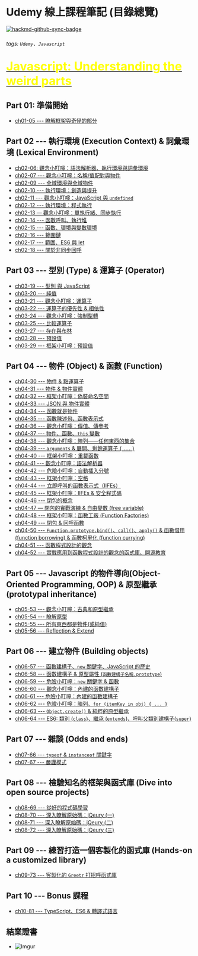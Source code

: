 Udemy 線上課程筆記 (目錄總覽)
===

[![hackmd-github-sync-badge](https://hackmd.io/_z4MP-A6R92ojswYm-35GQ/badge)](https://hackmd.io/_z4MP-A6R92ojswYm-35GQ)
###### tags: `Udemy`、`Javascript`

[<font size=6 color=yellow>Javascript: Understanding the weird parts</font>](https://hackmd.io/@Hans-Tsai/udemy_js_weird_parts_catalog)<br>
---

Part 01: 準備開始
---
- [ch01-05 --- 瞭解框架與奇怪的部分](https://hackmd.io/@Hans-Tsai/udemy_js_weird_parts_ch01-05)

Part 02 --- 執行環境 (Execution Context) & 詞彙環境 (Lexical Environment)
---
- [ch02-06: 觀念小叮嚀：語法解析器、執行環境與詞彙環境](https://hackmd.io/@Hans-Tsai/udemy_js_weird_parts_ch02-06)
- [ch02-07 --- 觀念小叮嚀：名稱/值配對與物件](https://hackmd.io/@Hans-Tsai/udemy_js_weird_parts_ch02-07)
- [ch02-09 --- 全域環境與全域物件](https://hackmd.io/@Hans-Tsai/udemy_js_weird_parts_ch02-09)
- [ch02-10 --- 執行環境：創造與提升](https://hackmd.io/@Hans-Tsai/udemy_js_weird_parts_ch02-10)
- [ch02-11 --- 觀念小叮嚀：JavaScript 與 `undefined`](https://hackmd.io/@Hans-Tsai/udemy_js_weird_parts_ch02-11)
- [ch02-12 --- 執行環境：程式執行](https://hackmd.io/@Hans-Tsai/udemy_js_weird_parts_ch02-12)
- [ch02-13 — 觀念小叮嚀：單執行緒、同步執行](https://hackmd.io/@Hans-Tsai/udemy_js_weird_parts_ch02-13)
- [ch02-14 --- 函數呼叫、執行堆](https://hackmd.io/@Hans-Tsai/udemy_js_weird_parts_ch02-14)
- [ch02-15 --- 函數、環境與變數環境](https://hackmd.io/@Hans-Tsai/udemy_js_weird_parts_ch02-15)
- [ch02-16 --- 範圍鏈](https://hackmd.io/@Hans-Tsai/udemy_js_weird_parts_ch02-16)
- [ch02-17 --- 範圍、ES6 與 let](https://hackmd.io/@Hans-Tsai/udemy_js_weird_parts_ch02-17)
- [ch02-18 --- 關於非同步回呼](https://hackmd.io/@Hans-Tsai/udemy_js_weird_parts_ch02-18)

Part 03 --- 型別 (Type) & 運算子 (Operator)
---
- [ch03-19 --- 型別 與 JavaScript](https://hackmd.io/@Hans-Tsai/udemy_js_weird_parts_ch03-19)
- [ch03-20 --- 純值](https://hackmd.io/@Hans-Tsai/udemy_js_weird_parts_ch03-20)
- [ch03-21 --- 觀念小叮嚀：運算子](https://hackmd.io/@Hans-Tsai/udemy_js_weird_parts_ch03-21)
- [ch03-22 --- 運算子的優先性 & 相依性](https://hackmd.io/@Hans-Tsai/udemy_js_weird_parts_ch03-22)
- [ch03-24 --- 觀念小叮嚀：強制型轉](https://hackmd.io/@Hans-Tsai/udemy_js_weird_parts_ch03-24)
- [ch03-25 --- 比較運算子](https://hackmd.io/@Hans-Tsai/udemy_js_weird_parts_ch03-25)
- [ch03-27 --- 存在與布林](https://hackmd.io/@Hans-Tsai/udemy_js_weird_parts_ch03-27)
- [ch03-28 --- 預設值](https://hackmd.io/@Hans-Tsai/udemy_js_weird_parts_ch03-28)
- [ch03-29 --- 框架小叮嚀：預設值](https://hackmd.io/@Hans-Tsai/udemy_js_weird_parts_ch03-29)

Part 04 --- 物件 (Object) & 函數 (Function)
---
- [ch04-30 --- 物件 & 點運算子](https://hackmd.io/@Hans-Tsai/udemy_js_weird_parts_ch04-30)
- [ch04-31 --- 物件 & 物件實體](https://hackmd.io/@Hans-Tsai/udemy_js_weird_parts_ch04-31)
- [ch04-32 --- 框架小叮嚀：偽裝命名空間](https://hackmd.io/@Hans-Tsai/udemy_js_weird_parts_ch04-32)
- [ch04-33 --- JSON 與 物件實體](https://hackmd.io/@Hans-Tsai/udemy_js_weird_parts_ch04-33)
- [ch04-34 --- 函數就是物件](https://hackmd.io/@Hans-Tsai/udemy_js_weird_parts_ch04-34)
- [ch04-35 --- 函數陳述句、函數表示式](https://hackmd.io/@Hans-Tsai/udemy_js_weird_parts_ch04-35)
- [ch04-36 --- 觀念小叮嚀：傳值、傳參考](https://hackmd.io/@Hans-Tsai/udemy_js_weird_parts_ch04-36)
- [ch04-37 --- 物件、函數、`this` 變數](https://hackmd.io/@Hans-Tsai/udemy_js_weird_parts_ch04-37)
- [ch04-38 --- 觀念小叮嚀：陣列——任何東西的集合](https://hackmd.io/@Hans-Tsai/udemy_js_weird_parts_ch04-38)
- [ch04-39 --- `arguments` & 展開、剩餘運算子 ( `...` )](https://hackmd.io/@Hans-Tsai/udemy_js_weird_parts_ch04-39)
- [ch04-40 --- 框架小叮嚀：重載函數](https://hackmd.io/@Hans-Tsai/udemy_js_weird_parts_ch04-40)
- [ch04-41 --- 觀念小叮嚀：語法解析器](https://hackmd.io/@Hans-Tsai/udemy_js_weird_parts_ch04-41)
- [ch04-42 --- 危險小叮嚀：自動插入分號](https://hackmd.io/@Hans-Tsai/udemy_js_weird_parts_ch04-42)
- [ch04-43 --- 框架小叮嚀：空格](https://hackmd.io/@Hans-Tsai/udemy_js_weird_parts_ch04-43)
- [ch04-44 --- 立即呼叫的函數表示式（IIFEs）](https://hackmd.io/@Hans-Tsai/udemy_js_weird_parts_ch04-44)
- [ch04-45 --- 框架小叮嚀：IIFEs & 安全程式碼](https://hackmd.io/@Hans-Tsai/udemy_js_weird_parts_ch04-45)
- [ch04-46 --- 閉包的概念](https://hackmd.io/@Hans-Tsai/udemy_js_weird_parts_ch04-46)
- [ch04-47 — 閉包的實戰演練 & 自由變數 (free variable)](https://hackmd.io/@Hans-Tsai/udemy_js_weird_parts_ch04-47)
- [ch04-48 --- 框架小叮嚀：函數工廠 (Function Factories)](https://hackmd.io/@Hans-Tsai/udemy_js_weird_parts_ch04-48)
- [ch04-49 --- 閉包 & 回呼函數](https://hackmd.io/@Hans-Tsai/udemy_js_weird_parts_ch04-49)
- [ch04-50 --- `Function.prototype.bind()`、`call()`、`apply()` & 函數借用 (function borrowing) & 函數柯里化 (function currying)](https://hackmd.io/@Hans-Tsai/udemy_js_weird_parts_ch04-50)
- [ch04-51 --- 函數程式設計的觀念](https://hackmd.io/@Hans-Tsai/udemy_js_weird_parts_ch04-51)
- [ch04-52 --- 實戰應用到函數程式設計的觀念的函式庫、開源教育](https://hackmd.io/@Hans-Tsai/udemy_js_weird_parts_ch04-52)

Part 05 --- Javascript 的物件導向(Object-Oriented Programming, OOP) & 原型繼承 (prototypal inheritance)
---
- [ch05-53 --- 觀念小叮嚀：古典和原型繼承](https://hackmd.io/@Hans-Tsai/udemy_js_weird_parts_ch05-53)
- [ch05-54 --- 瞭解原型](https://hackmd.io/@Hans-Tsai/udemy_js_weird_parts_ch05-54)
- [ch05-55 --- 所有東西都是物件(或純值)](https://hackmd.io/@Hans-Tsai/udemy_js_weird_parts_ch05-55)
- [ch05-56 --- Reflection & Extend](https://hackmd.io/@Hans-Tsai/udemy_js_weird_parts_ch05-56)

Part 06 --- 建立物件 (Building objects)
---
- [ch06-57 --- 函數建構子、`new` 關鍵字、JavaScript 的歷史](https://hackmd.io/@Hans-Tsai/udemy_js_weird_parts_ch06-57)
- [ch06-58 --- 函數建構子 & 原型屬性 (`函數建構子名稱.prototype`)](https://hackmd.io/@Hans-Tsai/udemy_js_weird_parts_ch06-58)
- [ch06-59 --- 危險小叮嚀：`new` 關鍵字 & 函數](https://hackmd.io/@Hans-Tsai/udemy_js_weird_parts_ch06-59)
- [ch06-60 --- 觀念小叮嚀：內建的函數建構子](https://hackmd.io/@Hans-Tsai/udemy_js_weird_parts_ch06-60)
- [ch06-61 --- 危險小叮嚀：內建的函數建構子](https://hackmd.io/@Hans-Tsai/udemy_js_weird_parts_ch06-61)
- [ch06-62 --- 危險小叮嚀：陣列、`for (itemKey in obj) { ... }`](https://hackmd.io/@Hans-Tsai/udemy_js_weird_parts_ch06-62)
- [ch06-63 --- `Object.create()` & 純粹的原型繼承](https://hackmd.io/@Hans-Tsai/udemy_js_weird_parts_ch06-63)
- [ch06-64 --- ES6: 類別 (`class`)、繼承 (`extends`)、呼叫父類別建構子(`super`)](https://hackmd.io/@Hans-Tsai/udemy_js_weird_parts_ch06-64)

Part 07 --- 雜談 (Odds and ends)
---
- [ch07-66 --- `typeof` & `instanceof` 關鍵字](https://hackmd.io/@Hans-Tsai/udemy_js_weird_parts_ch07-66)
- [ch07-67 --- 嚴謹模式](https://hackmd.io/@Hans-Tsai/udemy_js_weird_parts_ch07-67)

Part 08 --- 檢驗知名的框架與函式庫 (Dive into open source projects)
---
- [ch08-69 --- 從好的程式碼學習](https://hackmd.io/@Hans-Tsai/udemy_js_weird_parts_ch08-69)
- [ch08-70 --- 深入瞭解原始碼：jQeury (一)](https://hackmd.io/@Hans-Tsai/udemy_js_weird_parts_ch08-70)
- [ch08-71 --- 深入瞭解原始碼：jQeury (二)](https://hackmd.io/@Hans-Tsai/udemy_js_weird_parts_ch08-71)
- [ch08-72 --- 深入瞭解原始碼：jQeury (三)](https://hackmd.io/@Hans-Tsai/udemy_js_weird_parts_ch08-72)

Part 09 --- 練習打造一個客製化的函式庫 (Hands-on a customized library)
---
- [ch09-73 --- 客製化的 `Greetr` 打招呼函式庫](https://hackmd.io/@Hans-Tsai/udemy_js_weird_parts_ch09-73)

Part 10 --- Bonus 課程
---
- [ch10-81 --- TypeScript、ES6 & 轉譯式語言](https://hackmd.io/@Hans-Tsai/udemy_js_weird_parts_ch10-81)

結業證書
---
- ![Imgur](https://i.imgur.com/1DSInvc.jpg)